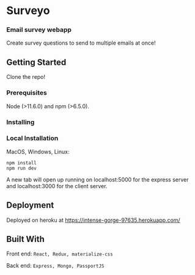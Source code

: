 # Surveyo

### Email survey webapp

Create survey questions to send to multiple emails at once!

## Getting Started

Clone the repo!

### Prerequisites

Node (>11.6.0) and npm (>6.5.0).

### Installing

### Local Installation

MacOS, Windows, Linux:
```
npm install
npm run dev
```

A new tab will open up running on localhost:5000 for the express server and localhost:3000 for the client server.

## Deployment

Deployed on heroku at https://intense-gorge-97635.herokuapp.com/

## Built With
Front end: `React, Redux, materialize-css`

Back end: `Express, Mongo, PassportJS`
